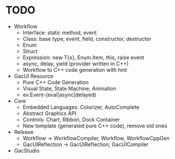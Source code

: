 # TODO

* Workflow
    * Interface: static method, event
    * Class: base type, event, field, constructor, destructor
    * Enum
    * Struct
    * Expression: new T{x}, Enum.Item, this, raise event
    * async, delay, yield (provider written in C++)
    * Workflow to C++ code generation with hint
* GacUI Resource
    * Pure C++ Code Generation
    * Visual State, State Machine, Animation
    * ev.Event-(eval|async|delayed)
* Core
    * Embedded Languages: Colorizer, AutoComplete
    * Abstract Graphics API
    * Controls: Chart, Ribbon, Dock Container
    * New template (generated pure C++ code), remove old ones
* Release
    * Workflow -> WorkflowCompiler, Workflow, WorkflowCppGen
    * GacUIReflection -> GacUIReflection, GacUICompiler
* GacStudio
